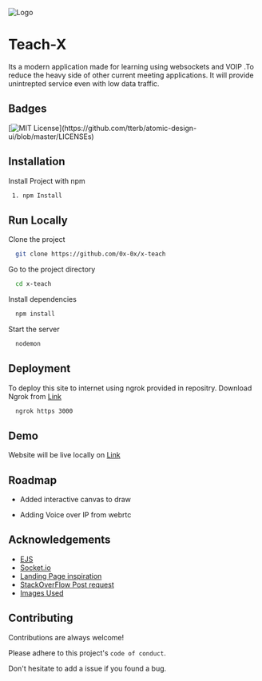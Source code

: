 
![Logo](https://i.postimg.cc/xd43bSHz/Untitled-design-1.png)

# Teach-X

Its a modern application made for learning using websockets and VOIP .To reduce the heavy side of other current meeting applications.
It will provide unintrepted service even with low data traffic.



## Badges

[![MIT License](https://img.shields.io/apm/l/atomic-design-ui.svg?)](https://github.com/tterb/atomic-design-ui/blob/master/LICENSEs) 

## Installation

Install Project with npm

```bash
 1. npm Install
```
    
## Run Locally

Clone the project

```bash
  git clone https://github.com/0x-0x/x-teach
```

Go to the project directory

```bash
  cd x-teach
```

Install dependencies

```bash
  npm install
```

Start the server

```bash
  nodemon
```


## Deployment

To deploy this site to internet using ngrok provided in repositry.
Download Ngrok from [Link](https://ngrok.com/)
```bash
  ngrok https 3000
```


## Demo

Website will be live locally on [Link](http://localhost:3000)


## Roadmap

- Added interactive canvas to draw

- Adding Voice over IP from webrtc


## Acknowledgements

 - [EJS](https://ejs.co/)
 - [Socket.io](https://socket.io/)
 - [Landing Page inspiration](https://codepen.io/javpet)
 - [StackOverFlow Post request](https://stackoverflow.com/questions/6158933/how-is-an-http-post-request-made-in-node-js)
 - [Images Used](https://unsplash.com)


## Contributing

Contributions are always welcome!

Please adhere to this project's `code of conduct`.

Don't hesitate to add a issue if you found a bug.

